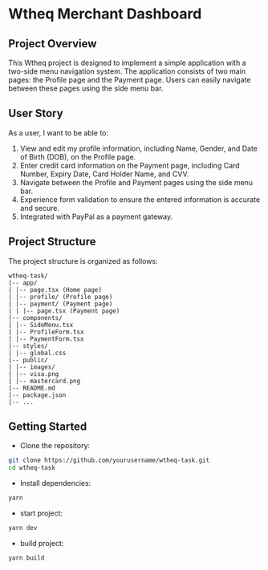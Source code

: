 # Wtheq Merchant Dashboard

## Project Overview

This Wtheq project is designed to implement a simple application with a two-side menu navigation system. The application consists of two main pages: the Profile page and the Payment page. Users can easily navigate between these pages using the side menu bar.

## User Story

As a user, I want to be able to:

1. View and edit my profile information, including Name, Gender, and Date of Birth (DOB), on the Profile page.
2. Enter credit card information on the Payment page, including Card Number, Expiry Date, Card Holder Name, and CVV.
3. Navigate between the Profile and Payment pages using the side menu bar.
4. Experience form validation to ensure the entered information is accurate and secure.
5. Integrated with PayPal as a payment gateway.

## Project Structure

The project structure is organized as follows:

```
wtheq-task/
|-- app/
| |-- page.tsx (Home page)
| |-- profile/ (Profile page)
| |-- payment/ (Payment page)
| | |-- page.tsx (Payment page)
|-- components/
| |-- SideMenu.tsx
| |-- ProfileForm.tsx
| |-- PaymentForm.tsx
|-- styles/
| |-- global.css
|-- public/
| |-- images/
| |-- visa.png
| |-- mastercard.png
|-- README.md
|-- package.json
|-- ...
```

## Getting Started

- Clone the repository:

```bash
git clone https://github.com/yourusername/wtheq-task.git
cd wtheq-task
```

- Install dependencies:

```bash
yarn
```

- start project:

```bash
yarn dev
```

- build project:

```bash
yarn build
```
